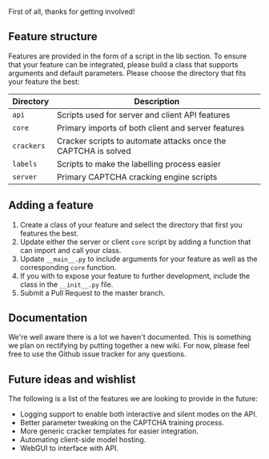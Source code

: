 
First of all, thanks for getting involved!

## Feature structure

Features are provided in the form of a script in the lib section. To ensure that your feature can be integrated, please build a class that supports arguments and default parameters. Please choose the directory that fits your feature the best:

| Directory  | Description                                                    |
| ---------- | -------------------------------------------------------------- |
| `api`      | Scripts used for server and client API features                |
| `core`     | Primary imports of both client and server features             |
| `crackers` | Cracker scripts to automate attacks once the CAPTCHA is solved |
| `labels`   | Scripts to make the labelling process easier                   | 
| `server`   | Primary CAPTCHA cracking engine scripts                        |

## Adding a feature

1. Create a class of your feature and select the directory that first you features the best. 
2. Update either the server or client `core` script by adding a function that can import and call your class.
3. Update `__main__.py` to include arguments for your feature as well as the corresponding `core` function.
4. If you with to expose your feature to further development, include the class in the `__init__.py` file.
5. Submit a Pull Request to the master branch.

## Documentation

We're well aware there is a lot we haven't documented. This is something we plan on rectifying by putting together a new wiki. For now, please feel free to use the Github issue tracker for any questions. 

## Future ideas and wishlist

The following is a list of the features we are looking to provide in the future:

* Logging support to enable both interactive and silent modes on the API.
* Better parameter tweaking on the CAPTCHA training process.
* More generic cracker templates for easier integration.
* Automating client-side model hosting.
* WebGUI to interface with API.
